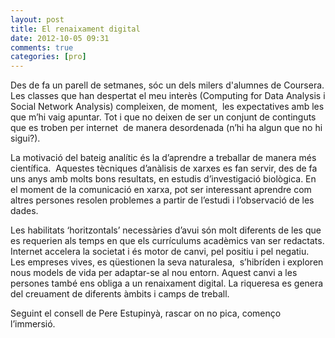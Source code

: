 ```yaml
---
layout: post
title: El renaixament digital
date: 2012-10-05 09:31
comments: true
categories: [pro]
---
```

Des de fa un parell de setmanes, sóc un dels milers d'alumnes de Coursera. Les classes que han despertat el meu interès (Computing for Data Analysis i Social Network Analysis) compleixen, de moment,  les expectatives amb les que m’hi vaig apuntar. Tot i que no deixen de ser un conjunt de continguts que es troben per internet  de manera desordenada (n’hi ha algun que no hi sigui?).

La motivació del bateig analític és la d’aprendre a treballar de manera més científica.  Aquestes tècniques d’anàlisis de xarxes es fan servir, des de fa uns anys amb molts bons resultats, en estudis d’investigació biològica. En el moment de la comunicació en xarxa, pot ser interessant aprendre com altres persones resolen problemes a partir de l’estudi i l’observació de les dades.

Les habilitats ‘horitzontals’ necessàries d’avui són molt diferents de les que es requerien als temps en que els currículums acadèmics van ser redactats. Internet accelera la societat i és motor de canvi, pel positiu i pel negatiu. Les empreses vives, es qüestionen la seva naturalesa,  s’hibríden i exploren nous models de vida per adaptar-se al nou entorn. Aquest canvi a les persones també ens obliga a un renaixament digital. La riqueresa es genera del creuament de diferents àmbits i camps de treball.

Seguint el consell de Pere Estupinyà, rascar on no pica, començo l’immersió.
